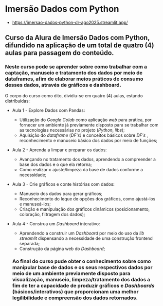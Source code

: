 # Imersão Dados com Python 
- https://imersao-dados-python-dr-ago2025.streamlit.app/
## Curso da Alura de Imersão Dados com Python, difundido na aplicação de um total de quatro (4) aulas para passagem do conteúdo.
### Neste curso pode se aprender sobre como trabalhar com a captação, manuseio e tratamento dos dados por meio de dataframes, afim de elaborar meios práticos de consumo desses dados, através de gráficos e dashboard.
O corpo do curso como dito, dividiu-se em quatro (4) aulas, estando distribuidas:
* Aula 1 - Explore Dados com Pandas:
  * Utilização do _Google Colab_ como aplicação _web_ para prática, por fornecer um ambiente já previamente disposto para se trabalhar com as tecnologias necessárias no projeto (_Python_, _libs_);
  * Aquisição do _dataframe_ (_DF's)_ e conceitos básicos sobre _DF's_ , reconhecimento e manuseio básico dos dados por meio de funções;
* Aula 2 - Aprenda a limpar e preparar os dados:
  * Avançando no tratamento dos dados, aprendendo a compreender a base dos dados e o que ela retorna;
  * Como realizar o ajuste/limpeza da base de dados conforme a necessidade;
* Aula 3 - Crie gráficos e conte histórias com dados:
  * Manuseio dos dados para gerar gráficos;
  * Reconhecimento do leque de opções dos gráficos, como ajustá-los e manuseá-los;
  * Criação e manipulação dos gráficos dinâmicos (posicionamento, coloração, filtragem dos dados);
* Aula 4 - Construa um _Dashboard_ interativo:
  * Aprendendo a construir um _Dashboard_ por meio do uso da _lib_ _streamlit_ dispensando a necessidade de uma construção frontend separada;
  * Construção da página web do _Dashboard_;

  ### Ao final do curso pude obter o conhecimento sobre como manipular base de dados e os seus respectivos dados por meio de um ambiente previamente disposto para visualização, manuseio, limpeza/tratamento dos dados a fim de ter a capacidade de produzir gráficos e _Dashboards_ (básicos/interativos) que proporcionam uma melhor legilibilidade e compreensão dos dados retornados. 
